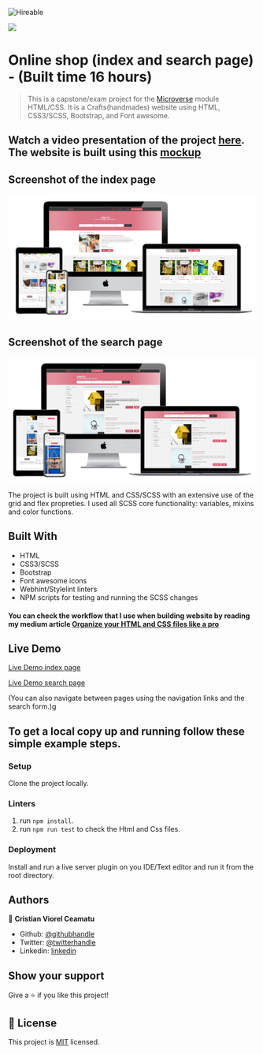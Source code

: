 ![Hireable](https://img.shields.io/badge/Hireable-yes-success)

![](https://img.shields.io/badge/-Microverse%20projects-blueviolet)
# Online shop (index and search page) - (Built time 16 hours)

> This is a capstone/exam project for the [Microverse](https://www.microverse.org) module HTML/CSS. It is a Crafts(handmades) website using HTML, CSS3/SCSS, Bootstrap, and Font awesome.

## Watch a video presentation of the project [here](https://www.loom.com/share/1ecb819a678e4b3f8681da87415597cf). The website is built using this [mockup](https://www.behance.net/gallery/24796463/ZATTIX)

## Screenshot of the index page

![screenshot](./.github/app-screenshot-index.png)

## Screenshot of the search page

![screenshot](./.github/app-screenshot-search.png)

The project is built using HTML and CSS/SCSS with an extensive use of the grid and flex propreties. I used all SCSS core functionality: variables, mixins and color functions.

## Built With

- HTML
- CSS3/SCSS
- Bootstrap
- Font awesome icons
- Webhint/Stylelint linters
- NPM scripts for testing and running the SCSS changes

#### You can check the workflow that I use when building website by reading my medium article [Organize your HTML and CSS files like a pro](https://medium.com/@cristian.ceamatu/the-best-way-to-clone-create-any-website-in-very-simple-steps-3e4f467567ba)

## Live Demo

[Live Demo index page](https://raw.githack.com/cristianCeamatu/microverse-HTML-CSS-capstone-project-online-shop-for-electronics/dev/index.html)

[Live Demo search page](https://raw.githack.com/cristianCeamatu/microverse-HTML-CSS-capstone-project-online-shop-for-electronics/dev/search.html)

(You can also navigate between pages using the navigation links and the search form.)g

## To get a local copy up and running follow these simple example steps.

### Setup

Clone the project locally.

### Linters

1. run `npm install`.
2. run `npm run test` to check the Html and Css files.

### Deployment

Install and run a live server plugin on you IDE/Text editor and run it from the root directory.

## Authors

👤 **Cristian Viorel Ceamatu**

- Github: [@githubhandle](https://github.com/cristianCeamatu)
- Twitter: [@twitterhandle](https://twitter.com/CeamatuV)
- Linkedin: [linkedin](https://www.linkedin.com/in/ceamatu-cristian-viorel-7a5469136/)

## Show your support

Give a ⭐️ if you like this project!

## 📝 License

This project is [MIT](lic.url) licensed.
